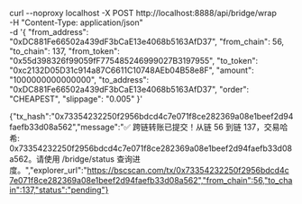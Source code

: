 curl --noproxy localhost -X POST http://localhost:8888/api/bridge/wrap \
-H "Content-Type: application/json" \
-d '{
"from_address": "0xDC881Fe66502a439dF3bCaE13e4068b5163AfD37",
"from_chain": 56,
"to_chain": 137,
"from_token": "0x55d398326f99059fF775485246999027B3197955",
"to_token": "0xc2132D05D31c914a87C6611C10748AEb04B58e8F",
"amount": "1000000000000000",
"to_address": "0xDC881Fe66502a439dF3bCaE13e4068b5163AfD37",
"order": "CHEAPEST",
"slippage": "0.005"
}'

{"tx_hash":"0x73354232250f2956bdcd4c7e071f8ce282369a08e1beef2d94faefb33d08a562","message":"✅ 跨链转账已提交！从链 56 到链 137，交易哈希: 0x73354232250f2956bdcd4c7e071f8ce282369a08e1beef2d94faefb33d08a562。请使用 /bridge/status 查询进度。","explorer_url":"https://bscscan.com/tx/0x73354232250f2956bdcd4c7e071f8ce282369a08e1beef2d94faefb33d08a562","from_chain":56,"to_chain":137,"status":"pending"}